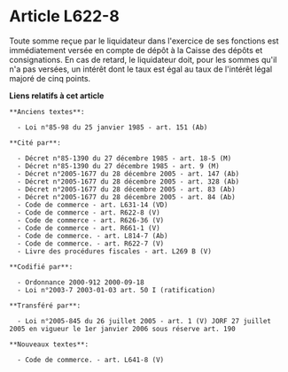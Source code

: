 # Article L622-8

Toute somme reçue par le liquidateur dans l'exercice de ses fonctions est immédiatement versée en compte de dépôt à la Caisse
des dépôts et consignations. En cas de retard, le liquidateur doit, pour les sommes qu'il n'a pas versées, un intérêt dont le
taux est égal au taux de l'intérêt légal majoré de cinq points.

**Liens relatifs à cet article**

	**Anciens textes**:

	  - Loi n°85-98 du 25 janvier 1985 - art. 151 (Ab)

	**Cité par**:

	  - Décret n°85-1390 du 27 décembre 1985 - art. 18-5 (M)
	  - Décret n°85-1390 du 27 décembre 1985 - art. 9 (M)
	  - Décret n°2005-1677 du 28 décembre 2005 - art. 147 (Ab)
	  - Décret n°2005-1677 du 28 décembre 2005 - art. 328 (Ab)
	  - Décret n°2005-1677 du 28 décembre 2005 - art. 83 (Ab)
	  - Décret n°2005-1677 du 28 décembre 2005 - art. 84 (Ab)
	  - Code de commerce - art. L631-14 (VD)
	  - Code de commerce - art. R622-8 (V)
	  - Code de commerce - art. R626-36 (V)
	  - Code de commerce - art. R661-1 (V)
	  - Code de commerce. - art. L814-7 (Ab)
	  - Code de commerce. - art. R622-7 (V)
	  - Livre des procédures fiscales - art. L269 B (V)

	**Codifié par**:

	  - Ordonnance 2000-912 2000-09-18
	  - Loi n°2003-7 2003-01-03 art. 50 I (ratification)

	**Transféré par**:

	  - Loi n°2005-845 du 26 juillet 2005 - art. 1 (V) JORF 27 juillet 2005 en vigueur le 1er janvier 2006 sous réserve art. 190

	**Nouveaux textes**:

	  - Code de commerce. - art. L641-8 (V)
